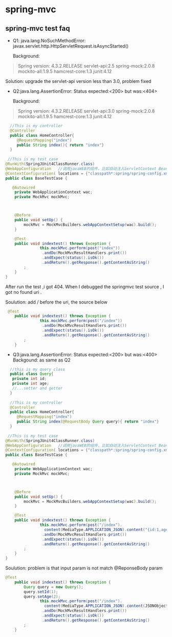 # spring-mvc

## spring-mvc test faq

*  Q1: java.lang.NoSuchMethodError: javax.servlet.http.HttpServletRequest.isAsyncStarted()
  
   Background: 
>    Spring version: 4.3.2.RELEASE
>    servlet-api:2.5
>    spring-mock:2.0.8
>    mockito-all:1.9.5
>    hamcrest-core:1.3
>    junit:4.12
   
   Solution: 
    upgrade the servlet-api version less than 3.0, problem fixed

* Q2:java.lang.AssertionError: Status expected:<200> but was:<404> 

  Background:
>    Spring version: 4.3.2.RELEASE
>    servlet-api:3.0
>    spring-mock:2.0.8
>    mockito-all:1.9.5
>    hamcrest-core:1.3
>    junit:4.12

```java
  //This is my controller
  @Controller
  public class HomeController{
     @RequestMapping("index")
     public String index(){ return "index"}
  } 
 
 //This is my test case
@RunWith(SpringJUnit4ClassRunner.class)
@WebAppConfiguration   //调用javaWEB的组件，比如自动注入ServletContext Bean等等
@ContextConfiguration( locations = {"classpath*:spring/spring-config.xml","classpath*:spring/spring-context.xml"})
public class BaseTestCase {

   @Autowired
    private WebApplicationContext wac;
    private MockMvc mockMvc;



    @Before
    public void setUp() {
        mockMvc = MockMvcBuilders.webAppContextSetup(wac).build();
    }

    @Test
    public void indextest() throws Exception {
               this.mockMvc.perform(post("index"))
                .andDo(MockMvcResultHandlers.print())
                .andExpect(status().isOk())
                .andReturn().getResponse().getContentAsString()
        ;
    }
}

```

After run the test ,i got 404. When I debugged the springmvc test source , I got no found uri .

Soulution: add / before the uri, the source below
```java
 @Test
    public void indextest() throws Exception {
               this.mockMvc.perform(post("/index"))
                .andDo(MockMvcResultHandlers.print())
                .andExpect(status().isOk())
                .andReturn().getResponse().getContentAsString()
        ;
    }
```

* Q3:java.lang.AssertionError: Status expected:<200> but was:<400> 
Backgound: as same as Q2

```java
  //this is my query class
  public class Query{
   private int id;
   private int age;
   //...setter and getter
  }
  
  //This is my controller
  @Controller
  public class HomeController{
     @RequestMapping("index")
     public String index(@RequestBody Query query){ return "index"}
  } 
 
 //This is my test case
@RunWith(SpringJUnit4ClassRunner.class)
@WebAppConfiguration   //调用javaWEB的组件，比如自动注入ServletContext Bean等等
@ContextConfiguration( locations = {"classpath*:spring/spring-config.xml","classpath*:spring/spring-context.xml"})
public class BaseTestCase {

   @Autowired
    private WebApplicationContext wac;
    private MockMvc mockMvc;



    @Before
    public void setUp() {
        mockMvc = MockMvcBuilders.webAppContextSetup(wac).build();
    }

    @Test
    public void indextest() throws Exception {
               this.mockMvc.perform(post("/index").
                 content(MediaType.APPLICATION_JSON).content("{id:1,age:12}") )
                .andDo(MockMvcResultHandlers.print())
                .andExpect(status().isOk())
                .andReturn().getResponse().getContentAsString()
        ;
    }
}

```

Soulution:
  problem is that input param is not match @ReponseBody param

```java
@Test
    public void indextest() throws Exception {
        Query query = new Query();
        query.setId(1);
        query.setAge(2);
               this.mockMvc.perform(post("/index").
                 content(MediaType.APPLICATION_JSON).content(JSONObject.parse(query))
                .andDo(MockMvcResultHandlers.print())
                .andExpect(status().isOk())
                .andReturn().getResponse().getContentAsString()
        ;
    }
```
